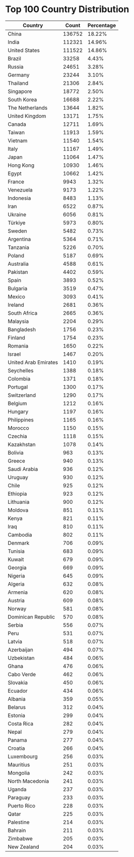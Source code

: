 # Top 100 Country Distribution
| Country | Count | Percentage |
|----|----|----|
| China | 136752 | 18.22% |
| India | 112321 | 14.96% |
| United States | 111522 | 14.86% |
| Brazil | 33258 | 4.43% |
| Russia | 24651 | 3.28% |
| Germany | 23244 | 3.10% |
| Thailand | 21306 | 2.84% |
| Singapore | 18772 | 2.50% |
| South Korea | 16688 | 2.22% |
| The Netherlands | 13644 | 1.82% |
| United Kingdom | 13171 | 1.75% |
| Canada | 12711 | 1.69% |
| Taiwan | 11913 | 1.59% |
| Vietnam | 11540 | 1.54% |
| Italy | 11167 | 1.49% |
| Japan | 11064 | 1.47% |
| Hong Kong | 10930 | 1.46% |
| Egypt | 10662 | 1.42% |
| France | 9943 | 1.32% |
| Venezuela | 9173 | 1.22% |
| Indonesia | 8483 | 1.13% |
| Iran | 6522 | 0.87% |
| Ukraine | 6056 | 0.81% |
| Türkiye | 5973 | 0.80% |
| Sweden | 5482 | 0.73% |
| Argentina | 5364 | 0.71% |
| Tanzania | 5226 | 0.70% |
| Poland | 5187 | 0.69% |
| Australia | 4588 | 0.61% |
| Pakistan | 4402 | 0.59% |
| Spain | 3893 | 0.52% |
| Bulgaria | 3519 | 0.47% |
| Mexico | 3093 | 0.41% |
| Ireland | 2681 | 0.36% |
| South Africa | 2665 | 0.36% |
| Malaysia | 2204 | 0.29% |
| Bangladesh | 1756 | 0.23% |
| Finland | 1754 | 0.23% |
| Romania | 1650 | 0.22% |
| Israel | 1467 | 0.20% |
| United Arab Emirates | 1410 | 0.19% |
| Seychelles | 1388 | 0.18% |
| Colombia | 1371 | 0.18% |
| Portugal | 1300 | 0.17% |
| Switzerland | 1290 | 0.17% |
| Belgium | 1212 | 0.16% |
| Hungary | 1197 | 0.16% |
| Philippines | 1165 | 0.16% |
| Morocco | 1150 | 0.15% |
| Czechia | 1118 | 0.15% |
| Kazakhstan | 1078 | 0.14% |
| Bolivia | 963 | 0.13% |
| Greece | 940 | 0.13% |
| Saudi Arabia | 936 | 0.12% |
| Uruguay | 930 | 0.12% |
| Chile | 925 | 0.12% |
| Ethiopia | 923 | 0.12% |
| Lithuania | 900 | 0.12% |
| Moldova | 851 | 0.11% |
| Kenya | 821 | 0.11% |
| Iraq | 810 | 0.11% |
| Cambodia | 802 | 0.11% |
| Denmark | 706 | 0.09% |
| Tunisia | 683 | 0.09% |
| Kuwait | 679 | 0.09% |
| Georgia | 669 | 0.09% |
| Nigeria | 645 | 0.09% |
| Algeria | 632 | 0.08% |
| Armenia | 620 | 0.08% |
| Austria | 609 | 0.08% |
| Norway | 581 | 0.08% |
| Dominican Republic | 570 | 0.08% |
| Serbia | 556 | 0.07% |
| Peru | 531 | 0.07% |
| Latvia | 518 | 0.07% |
| Azerbaijan | 494 | 0.07% |
| Uzbekistan | 484 | 0.06% |
| Ghana | 476 | 0.06% |
| Cabo Verde | 462 | 0.06% |
| Slovakia | 450 | 0.06% |
| Ecuador | 434 | 0.06% |
| Albania | 359 | 0.05% |
| Belarus | 312 | 0.04% |
| Estonia | 299 | 0.04% |
| Costa Rica | 282 | 0.04% |
| Nepal | 279 | 0.04% |
| Panama | 277 | 0.04% |
| Croatia | 266 | 0.04% |
| Luxembourg | 256 | 0.03% |
| Mauritius | 251 | 0.03% |
| Mongolia | 242 | 0.03% |
| North Macedonia | 241 | 0.03% |
| Uganda | 237 | 0.03% |
| Paraguay | 233 | 0.03% |
| Puerto Rico | 228 | 0.03% |
| Qatar | 225 | 0.03% |
| Palestine | 214 | 0.03% |
| Bahrain | 211 | 0.03% |
| Zimbabwe | 205 | 0.03% |
| New Zealand | 204 | 0.03% |
